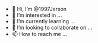 - 👋 Hi, I’m @1997Jerson
- 👀 I’m interested in ...
- 🌱 I’m currently learning ...
- 💞️ I’m looking to collaborate on ...
- 📫 How to reach me ...

<!---
1997Jerson/1997Jerson is a ✨ special ✨ repository because its `README.md` (this file) appears on your GitHub profile.
You can click the Preview link to take a look at your changes.
--->
